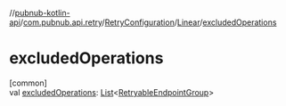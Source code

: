 //[pubnub-kotlin-api](../../../../index.md)/[com.pubnub.api.retry](../../index.md)/[RetryConfiguration](../index.md)/[Linear](index.md)/[excludedOperations](excluded-operations.md)

# excludedOperations

[common]\
val [excludedOperations](excluded-operations.md): [List](https://kotlinlang.org/api/latest/jvm/stdlib/kotlin.collections/-list/index.html)&lt;[RetryableEndpointGroup](../../-retryable-endpoint-group/index.md)&gt;
